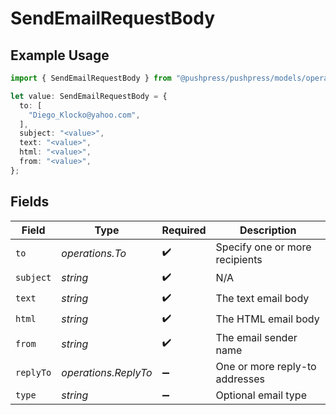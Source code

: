 # SendEmailRequestBody

## Example Usage

```typescript
import { SendEmailRequestBody } from "@pushpress/pushpress/models/operations";

let value: SendEmailRequestBody = {
  to: [
    "Diego_Klocko@yahoo.com",
  ],
  subject: "<value>",
  text: "<value>",
  html: "<value>",
  from: "<value>",
};
```

## Fields

| Field                          | Type                           | Required                       | Description                    |
| ------------------------------ | ------------------------------ | ------------------------------ | ------------------------------ |
| `to`                           | *operations.To*                | :heavy_check_mark:             | Specify one or more recipients |
| `subject`                      | *string*                       | :heavy_check_mark:             | N/A                            |
| `text`                         | *string*                       | :heavy_check_mark:             | The text email body            |
| `html`                         | *string*                       | :heavy_check_mark:             | The HTML email body            |
| `from`                         | *string*                       | :heavy_check_mark:             | The email sender name          |
| `replyTo`                      | *operations.ReplyTo*           | :heavy_minus_sign:             | One or more reply-to addresses |
| `type`                         | *string*                       | :heavy_minus_sign:             | Optional email type            |